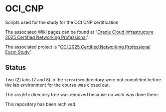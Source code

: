 # OCI_CNP
Scripts used for the study for the OCI CNP certification

The associated Wiki pages can be found at "[Oracle Cloud Infrastructure 2025 Certified Networking Professional](https://dfhawthorne.github.io/home/oci-2025-certified-networking-professional.html)".

The associated project is "[OCI 2025 Certified Networking Professional Exam Study](https://github.com/users/dfhawthorne/projects/6/views/1)".

## Status

Two (2) labs (7 and 8) in the `terraform` directory were not completed before the lab environment for the course was closed out.

The `ansible` directory tree was removed because no work was done there.

This repository has been archived.
